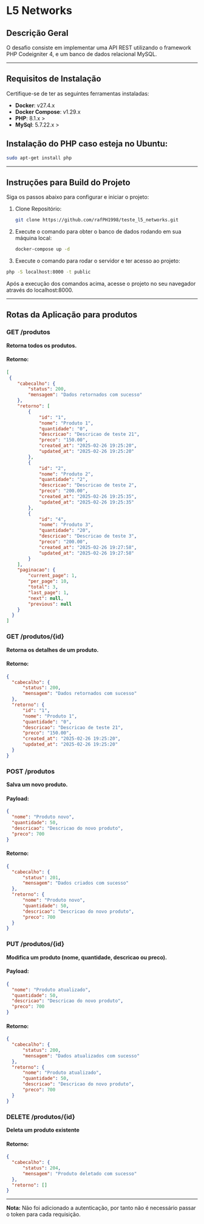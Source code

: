 # L5 Networks

## Descrição Geral

O desafio consiste em implementar uma API REST utilizando o framework PHP
Codeigniter 4, e um banco de dados relacional MySQL.

---

## Requisitos de Instalação

Certifique-se de ter as seguintes ferramentas instaladas:

- **Docker**: v27.4.x
- **Docker Compose**: v1.29.x
- **PHP**: 8.1.x >
- **MySql**: 5.7.22.x >

## Instalação do PHP caso esteja no Ubuntu: 
```bash
sudo apt-get install php
```
---

## Instruções para Build do Projeto

Siga os passos abaixo para configurar e iniciar o projeto:

1. Clone Repositório:
   ```bash
   git clone https://github.com/rafPH1998/teste_l5_networks.git
   ```

2. Execute o comando para obter o banco de dados rodando em sua máquina local:
   ```bash
   docker-compose up -d
   ```

2. Execute o comando para rodar o servidor e ter acesso ao projeto:
  ```bash
  php -S localhost:8000 -t public
  ```
Após a execução dos comandos acima, acesse o projeto no seu navegador através do localhost:8000.

---


## Rotas da Aplicação para produtos


### GET /produtos
**Retorna todos os produtos.**


#### Retorno:
```json
[
 {
    "cabecalho": {
        "status": 200,
        "mensagem": "Dados retornados com sucesso"
    },
    "retorno": [
        {
            "id": "1",
            "nome": "Produto 1",
            "quantidade": "0",
            "descricao": "Descricao de teste 21",
            "preco": "150.00",
            "created_at": "2025-02-26 19:25:20",
            "updated_at": "2025-02-26 19:25:20"
        },
        {
            "id": "2",
            "nome": "Produto 2",
            "quantidade": "2",
            "descricao": "Descricao de teste 2",
            "preco": "200.00",
            "created_at": "2025-02-26 19:25:35",
            "updated_at": "2025-02-26 19:25:35"
        },
        {
            "id": "4",
            "nome": "Produto 3",
            "quantidade": "20",
            "descricao": "Descricao de teste 3",
            "preco": "200.00",
            "created_at": "2025-02-26 19:27:58",
            "updated_at": "2025-02-26 19:27:58"
        }
    ],
    "paginacao": {
        "current_page": 1,
        "per_page": 10,
        "total": 3,
        "last_page": 1,
        "next": null,
        "previous": null
    }
  }
]
```

### GET /produtos/{id}
**Retorna os detalhes de um produto.**

#### Retorno:
```json
{
  "cabecalho": {
      "status": 200,
      "mensagem": "Dados retornados com sucesso"
  },
  "retorno": {
      "id": "1",
      "nome": "Produto 1",
      "quantidade": "0",
      "descricao": "Descricao de teste 21",
      "preco": "150.00",
      "created_at": "2025-02-26 19:25:20",
      "updated_at": "2025-02-26 19:25:20"
  }
}
```

### POST /produtos
**Salva um novo produto.**

#### Payload:
```json
{
  "nome": "Produto novo",
  "quantidade": 50,
  "descricao": "Descricao do novo produto",
  "preco": 700
}
```

#### Retorno:
```json
{
  "cabecalho": {
      "status": 201,
      "mensagem": "Dados criados com sucesso"
  },
  "retorno": {
      "nome": "Produto novo",
      "quantidade": 50,
      "descricao": "Descricao do novo produto",
      "preco": 700
  }
}
```

### PUT /produtos/{id}
**Modifica um produto (nome, quantidade, descricao ou preco).**

#### Payload:
```json
{
  "nome": "Produto atualizado",
  "quantidade": 50,
  "descricao": "Descricao do novo produto",
  "preco": 700
}
```

#### Retorno:
```json
{
  "cabecalho": {
      "status": 200,
      "mensagem": "Dados atualizados com sucesso"
  },
  "retorno": {
      "nome": "Produto atualizado",
      "quantidade": 50,
      "descricao": "Descricao do novo produto",
      "preco": 700
  }
}
```

### DELETE /produtos/{id}
**Deleta um produto existente**

#### Retorno:
```json
{
  "cabecalho": {
      "status": 204,
      "mensagem": "Produto deletado com sucesso"
  },
  "retorno": []
}
```

---

**Nota:** Não foi adicionado a autenticação, por tanto não é necessário passar o token para cada requisição.
